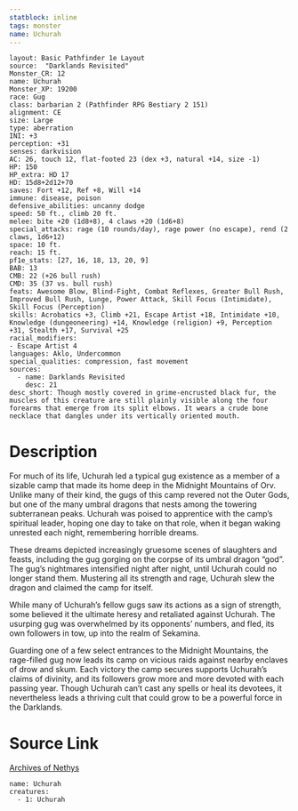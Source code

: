 ```yaml
---
statblock: inline
tags: monster
name: Uchurah
---
```

```statblock
layout: Basic Pathfinder 1e Layout
source:  "Darklands Revisited"
Monster_CR: 12
name: Uchurah
Monster_XP: 19200
race: Gug
class: barbarian 2 (Pathfinder RPG Bestiary 2 151)
alignment: CE
size: Large
type: aberration
INI: +3
perception: +31
senses: darkvision
AC: 26, touch 12, flat-footed 23 (dex +3, natural +14, size -1)
HP: 150
HP_extra: HD 17
HD: 15d8+2d12+70
saves: Fort +12, Ref +8, Will +14
immune: disease, poison
defensive_abilities: uncanny dodge
speed: 50 ft., climb 20 ft.
melee: bite +20 (1d8+8), 4 claws +20 (1d6+8)
special_attacks: rage (10 rounds/day), rage power (no escape), rend (2 claws, 1d6+12)
space: 10 ft.
reach: 15 ft.
pf1e_stats: [27, 16, 18, 13, 20, 9]
BAB: 13
CMB: 22 (+26 bull rush)
CMD: 35 (37 vs. bull rush)
feats: Awesome Blow, Blind-Fight, Combat Reflexes, Greater Bull Rush, Improved Bull Rush, Lunge, Power Attack, Skill Focus (Intimidate), Skill Focus (Perception)
skills: Acrobatics +3, Climb +21, Escape Artist +18, Intimidate +10, Knowledge (dungeoneering) +14, Knowledge (religion) +9, Perception +31, Stealth +17, Survival +25
racial_modifiers:
- Escape Artist 4
languages: Aklo, Undercommon
special_qualities: compression, fast movement
sources:
  - name: Darklands Revisited
    desc: 21
desc_short: Though mostly covered in grime-encrusted black fur, the muscles of this creature are still plainly visible along the four forearms that emerge from its split elbows. It wears a crude bone necklace that dangles under its vertically oriented mouth.
```
# Description
For much of its life, Uchurah led a typical gug existence as a member of a sizable camp that made its home deep in the Midnight Mountains of Orv. Unlike many of their kind, the gugs of this camp revered not the Outer Gods, but one of the many umbral dragons that nests among the towering subterranean peaks. Uchurah was poised to apprentice with the camp’s spiritual leader, hoping one day to take on that role, when it began waking unrested each night, remembering horrible dreams.

These dreams depicted increasingly gruesome scenes of slaughters and feasts, including the gug gorging on the corpse of its umbral dragon “god”. The gug’s nightmares intensified night after night, until Uchurah could no longer stand them. Mustering all its strength and rage, Uchurah slew the dragon and claimed the camp for itself.

While many of Uchurah’s fellow gugs saw its actions as a sign of strength, some believed it the ultimate heresy and retaliated against Uchurah. The usurping gug was overwhelmed by its opponents’ numbers, and fled, its own followers in tow, up into the realm of Sekamina.

Guarding one of a few select entrances to the Midnight Mountains, the rage-filled gug now leads its camp on vicious raids against nearby enclaves of drow and skum. Each victory the camp secures supports Uchurah’s claims of divinity, and its followers grow more and more devoted with each passing year. Though Uchurah can’t cast any spells or heal its devotees, it nevertheless leads a thriving cult that could grow to be a powerful force in the Darklands.
# Source Link
[Archives of Nethys](https://aonprd.com/MonsterDisplay.aspx?ItemName=Uchurah)
```encounter-table
name: Uchurah
creatures:
  - 1: Uchurah
```
